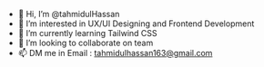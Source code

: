 - 👋 Hi, I’m @tahmidulHassan
- 👀 I’m interested in UX/UI Designing and Frontend Development
- 🌱 I’m currently learning Tailwind CSS
- 💞️ I’m looking to collaborate on team
- 📫 DM me in Email : tahmidulhassan163@gmail.com

<!---
tahmidulHassan/tahmidulHassan is a ✨ special ✨ repository because its `README.md` (this file) appears on your GitHub profile.
You can click the Preview link to take a look at your changes.
--->
